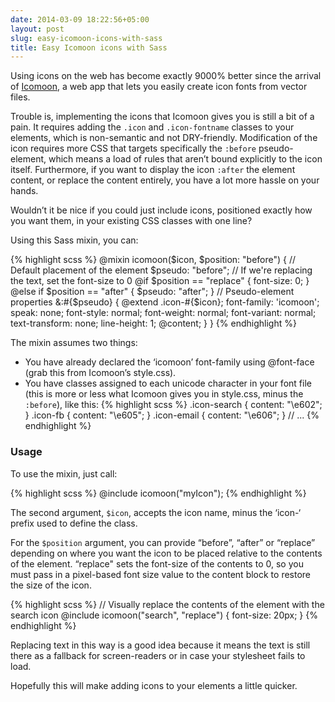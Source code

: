 ```yaml
---
date: 2014-03-09 18:22:56+05:00
layout: post
slug: easy-icomoon-icons-with-sass
title: Easy Icomoon icons with Sass
---
```


Using icons on the web has become exactly 9000% better since the arrival of <a href="http://icomoon.io/" target="_blank">Icomoon</a>, a web app that lets you easily create icon fonts from vector files.

Trouble is, implementing the icons that Icomoon gives you is still a bit of a pain. It requires adding the `.icon` and `.icon-fontname` classes to your elements, which is non-semantic and not DRY-friendly. Modification of the icon requires more CSS that targets specifically the `:before` pseudo-element, which means a load of rules that aren’t bound explicitly to the icon itself. Furthermore, if you want to display the icon `:after` the element content, or replace the content entirely, you have a lot more hassle on your hands.

Wouldn’t it be nice if you could just include icons, positioned exactly how you want them, in your existing CSS classes with one line?

Using this Sass mixin, you can:

{% highlight scss %}
@mixin icomoon($icon, $position: "before") {
  // Default placement of the element
  $pseudo: "before";
  // If we're replacing the text, set the font-size to 0
  @if $position == "replace" {
    font-size: 0;
  }
  @else if $position == "after" {
    $pseudo: "after";
  }
  // Pseudo-element properties
  &:#{$pseudo} {
    @extend .icon-#{$icon};
    font-family: 'icomoon';
    speak: none;
    font-style: normal;
    font-weight: normal;
    font-variant: normal;
    text-transform: none;
    line-height: 1;
    @content;
  }
}
{% endhighlight %}

The mixin assumes two things:

* You have already declared the ‘icomoon’ font-family using @font-face (grab this from Icomoon’s style.css).
* You have classes assigned to each unicode character in your font file (this is more or less what Icomoon gives you in style.css, minus the `:before`), like this:
{% highlight scss %}
.icon-search {
  content: "\e602";
}
.icon-fb {
  content: "\e605";
}
.icon-email {
  content: "\e606";
}
// ...
{% endhighlight %}

### Usage

To use the mixin, just call:

{% highlight scss %}
@include icomoon("myIcon");
{% endhighlight %}

The second argument, `$icon`, accepts the icon name, minus the ‘icon-‘ prefix used to define the class.

For the `$position` argument, you can provide “before”, “after” or “replace” depending on where you want the icon to be placed relative to the contents of the element. “replace" sets the font-size of the contents to 0, so you must pass in a pixel-based font size value to the content block to restore the size of the icon. 

{% highlight scss %}
// Visually replace the contents of the element with the search icon
@include icomoon("search", "replace") {
  font-size: 20px;
}
{% endhighlight %}

Replacing text in this way is a good idea because it means the text is still there as a fallback for screen-readers or in case your stylesheet fails to load.

Hopefully this will make adding icons to your elements a little quicker.